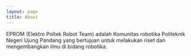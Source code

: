 ```yaml
---
layout: page
title: About
---
```


EPROM (Elektro Poltek Robot Team) adalah Komunitas robotika Politeknik Negeri Ujung Pandang yang bertujuan untuk melakukan riset dan mengembangkan ilmu di bidang robotika.
